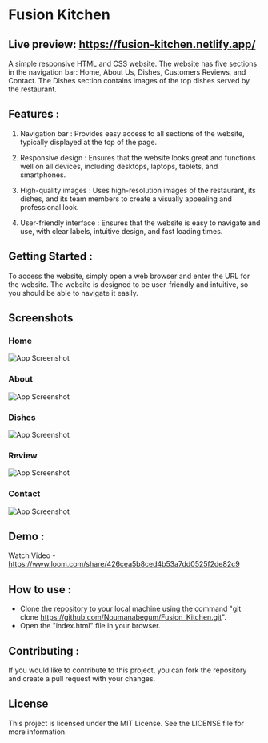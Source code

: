 

# Fusion Kitchen 
## Live preview: https://fusion-kitchen.netlify.app/
A simple responsive HTML and CSS website. The website has five sections in the navigation bar: Home, About Us, Dishes, Customers Reviews, and Contact. The Dishes section contains images of the top dishes served by the restaurant.

## Features :

1. Navigation bar : Provides easy access to all sections of the website, typically displayed at the top of the page.

2. Responsive design : Ensures that the website looks great and functions well on all devices, including desktops, laptops, tablets, and smartphones.

3. High-quality images : Uses high-resolution images of the restaurant, its dishes, and its team members to create a visually appealing and professional look.

4. User-friendly interface : Ensures that the website is easy to navigate and use, with clear labels, intuitive design, and fast loading times.

## Getting Started :
To access the website, simply open a web browser and enter the URL for the website. The website is designed to be user-friendly and intuitive, so you should be able to navigate it easily.
## Screenshots
### Home 
![App Screenshot](https://github.com/Noumanabegum/Fusion_Kitchen/blob/master/screenshots/home.jpg?raw=true)

### About 
![App Screenshot](https://github.com/Noumanabegum/Fusion_Kitchen/blob/master/screenshots/about.jpg?raw=true)

### Dishes 
![App Screenshot](https://github.com/Noumanabegum/Fusion_Kitchen/blob/master/screenshots/dishes.jpg?raw=true)

### Review 
![App Screenshot](https://github.com/Noumanabegum/Fusion_Kitchen/blob/master/screenshots/review.jpg?raw=true)

### Contact 
![App Screenshot](https://github.com/Noumanabegum/Fusion_Kitchen/blob/master/screenshots/contact.jpg?raw=true)


## Demo :

Watch Video - https://www.loom.com/share/426cea5b8ced4b53a7dd0525f2de82c9


## How to use :
* Clone the repository to your local machine using the command "git clone https://github.com/Noumanabegum/Fusion_Kitchen.git".
* Open the "index.html" file in your browser.
## Contributing :
If you would like to contribute to this project, you can fork the repository and create a pull request with your changes.
## License 
This project is licensed under the MIT License. See the LICENSE file for more information.
